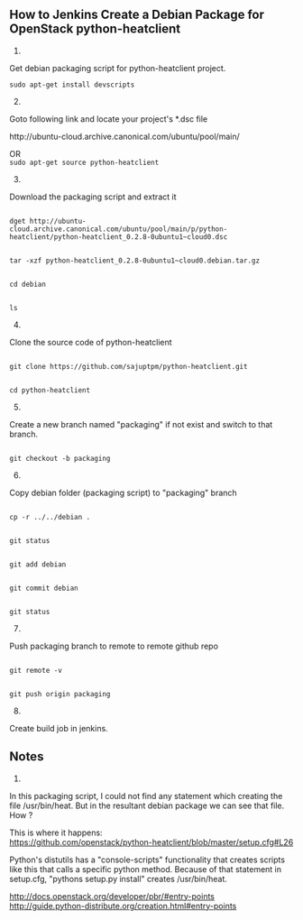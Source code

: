 How to Jenkins Create a Debian Package for OpenStack python-heatclient
----------------------------------------------------------------------

1.
Get debian packaging script for python-heatclient project.
<p>
<code>sudo apt-get install devscripts </code>
</p>

2.
Goto following link and locate your project's *.dsc file
<p>
http://ubuntu-cloud.archive.canonical.com/ubuntu/pool/main/
</p>
OR
<code>
sudo apt-get source python-heatclient
</code>

3.
Download the packaging script and extract it
<p><code>
dget http://ubuntu-cloud.archive.canonical.com/ubuntu/pool/main/p/python-heatclient/python-heatclient_0.2.8-0ubuntu1~cloud0.dsc
</code></p>

<p><code>
tar -xzf python-heatclient_0.2.8-0ubuntu1~cloud0.debian.tar.gz
</code></p>

<p><code>
cd debian
</code></p>

<p><code>
ls
</code></p>

4.
Clone the source code of python-heatclient
<p><code>
git clone https://github.com/sajuptpm/python-heatclient.git
</code></p>

<p><code>
cd python-heatclient
</code></p>

5.
Create a new branch named "packaging" if not exist and switch to that branch.
<p><code>
git checkout -b packaging
</code></p>

6.
Copy debian folder (packaging script) to "packaging" branch
<p><code>
cp -r ../../debian .
</code></p>

<p><code>
git status
</code></p>

<p><code>
git add debian
</code></p>

<p><code>
git commit debian
</code></p>

<p><code>
git status
</code></p>

7.
Push packaging branch to remote to remote github repo
<p><code>
git remote -v
</code></p>

<p><code>
git push origin packaging
</code></p>

8.
Create build job in jenkins.


Notes
----------

1.
In this packaging script, I could not find any statement which creating the file /usr/bin/heat. But in the resultant debian package we can see that file. How ?

This is where it happens:  
https://github.com/openstack/python-heatclient/blob/master/setup.cfg#L26 

Python's distutils has a "console-scripts" functionality that creates
scripts like this that calls a specific python method. Because of that
statement in setup.cfg, "pythons setup.py install" creates
/usr/bin/heat.

http://docs.openstack.org/developer/pbr/#entry-points  
http://guide.python-distribute.org/creation.html#entry-points




